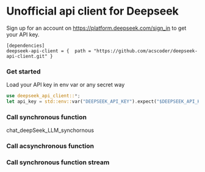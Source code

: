 # Unofficial api client for Deepseek 
Sign up for an account on https://platform.deepseek.com/sign_in to get your API key.


```
[dependencies]
deepseek-api-client = {  path = "https://github.com/acscoder/deepseek-api-client.git" } 
```
### Get started
Load your API key in env var or any secret way 
```rust
use deepseek_api_client::*;
let api_key = std::env::var("DEEPSEEK_API_KEY").expect("$DEEPSEEK_API_KEY is not set");
```
### Call synchronous function
chat_deepSeek_LLM_synchornous 

### Call acsynchronous function

### Call synchronous function stream